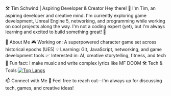 🛠 Tim Schwind | Aspiring Developer & Creator
Hey there! 👋 I'm Tim, an aspiring developer and creative mind. I'm currently exploring game development, Unreal Engine 5, networking, and programming while working on cool projects along the way.
I'm not a coding expert (yet), but I'm always learning and excited to build something great! 🚀

📌 About Me
🎮 Working on: A superpowered character game set across historical epochs (UE5)
💡 Learning: Git, JavaScript, networking, and game development tools
📈 Interested in: AI, creative storytelling, fitness, and tech
🎤 Fun fact: I make music and write complex lyrics like MF DOOM
🛠 Tech & Tools
[![Top Langs](https://github-readme-stats.vercel.app/api/top-langs/?username=TimSchwind&layout=pie)](https://github.com/anuraghazra/github-readme-stats)


📫 Connect with Me
💬 Feel free to reach out—I'm always up for discussing tech, games, and creative ideas!
